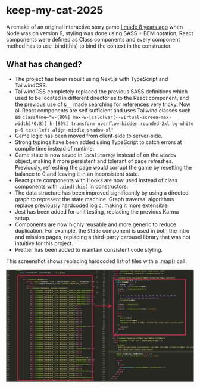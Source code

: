 # keep-my-cat-2025

A remake of an original interactive story game [I made 8 years ago](https://github.com/weilidai2001/keep-my-cat) when Node was on version 9, styling was done using SASS + BEM notation, React components were defined as Class components and every component method has to use .bind(this) to bind the context in the constructor.

## What has changed?

- The project has been rebuilt using Next.js with TypeScript and TailwindCSS.
- TailwindCSS completely replaced the previous SASS definitions which used to be located in different directories to the React component, and the previous use of `&__` made searching for references very tricky. Now all React components are self sufficient and uses Tailwind classes such as `className="w-[80%] max-w-[calc(var(--virtual-screen-max-width)*0.8)] h-[80%] transform overflow-hidden rounded-2xl bg-white p-6 text-left align-middle shadow-xl"`
- Game logic has been moved from client-side to server-side.
- Strong typings have been added using TypeScript to catch errors at compile time instead of runtime.
- Game state is now saved in `localStorage` instead of on the `window` object, making it more persistent and tolerant of page refreshes. Previously, refreshing the page would corrupt the game by resetting the balance to 0 and leaving it in an inconsistent state.
- React pure components with Hooks are now used instead of class components with `.bind(this)` in constructors.
- The data structure has been improved significantly by using a directed graph to represent the state machine. Graph traversal algorithms replace previously hardcoded logic, making it more extensible.
- Jest has been added for unit testing, replacing the previous Karma setup.
- Components are now highly reusable and more generic to reduce duplication. For example, the `Slide` component is used in both the intro and mission pages, replacing a third-party carousel library that was not intuitive for this project.
- Prettier has been added to maintain consistent code styling.

This screenshot shows replacing hardcoded list of tiles with a .map() call:

![Screenshot](/screenshot-hardcoded_vs_map.png)
